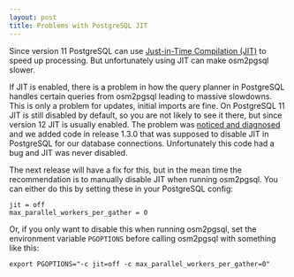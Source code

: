 ```yaml
---
layout: post
title: Problems with PostgreSQL JIT
---
```


Since version 11 PostgreSQL can use [Just-in-Time Compilation
(JIT)](https://www.postgresql.org/docs/current/jit.html) to speed up
processing. But unfortunately using JIT can make osm2pgsql slower.

If JIT is enabled, there is a problem in how the query planner in PostgreSQL
handles certain queries from osm2pgsql leading to massive slowdowns. This is
only a problem for updates, initial imports are fine. On PostgreSQL 11 JIT is
still disabled by default, so you are not likely to see it there, but since
version 12 JIT is usually enabled. The problem was [noticed and
diagnosed](https://github.com/openstreetmap/osm2pgsql/issues/1045) and we added
code in release 1.3.0 that was supposed to disable JIT in PostgreSQL for our
database connections. Unfortunately this code had a bug and JIT was never
disabled.

The next release will have a fix for this, but in the mean time the
recommendation is to manually disable JIT when running osm2pgsql. You can
either do this by setting these in your PostgreSQL config:

```
jit = off
max_parallel_workers_per_gather = 0
```

Or, if you only want to disable this when running osm2pgsql, set the
environment variable `PGOPTIONS` before calling osm2pgsql with something
like this:

```
export PGOPTIONS="-c jit=off -c max_parallel_workers_per_gather=0"
```

